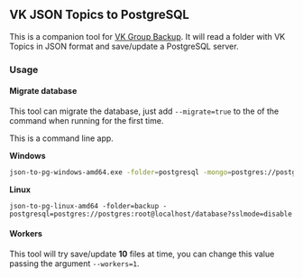 ##  VK JSON Topics to PostgreSQL

This is a companion tool for [VK Group Backup](https://github.com/crossworth/vk-group-backup).
It will read a folder with VK Topics in JSON format and save/update a PostgreSQL server.


### Usage

#### Migrate database
This tool can migrate the database, just add `--migrate=true` to the of the command when running for the first time.


This is a command line app.

**Windows**
```bash
json-to-pg-windows-amd64.exe -folder=postgresql -mongo=postgres://postgres:root@localhost/database?sslmode=disable
```

**Linux**
```shell script
json-to-pg-linux-amd64 -folder=backup -postgresql=postgres://postgres:root@localhost/database?sslmode=disable
```

#### Workers
This tool will try save/update **10** files at time, you can change this value passing the argument `--workers=1`.
